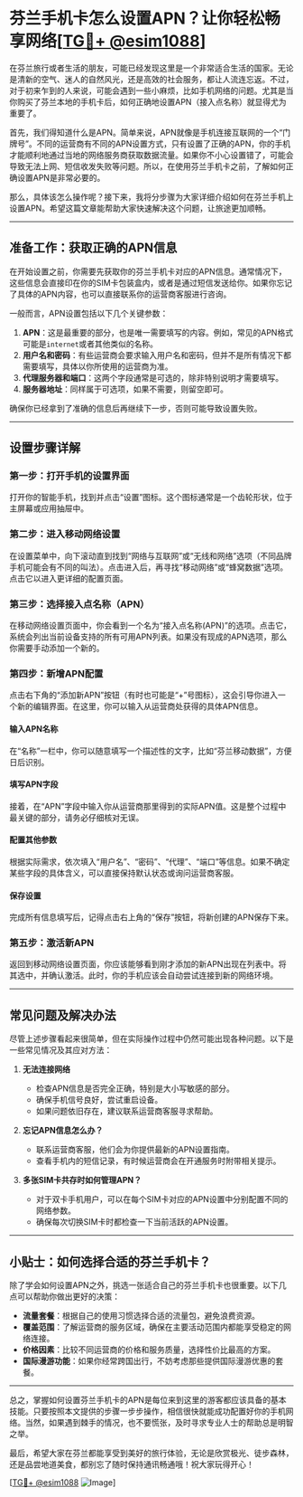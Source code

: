 # 芬兰手机卡怎么设置APN？让你轻松畅享网络[[TG💪+ @esim1088](https://t.me/s/esim1088)]

在芬兰旅行或者生活的朋友，可能已经发现这里是一个非常适合生活的国家。无论是清新的空气、迷人的自然风光，还是高效的社会服务，都让人流连忘返。不过，对于初来乍到的人来说，可能会遇到一些小麻烦，比如手机网络的问题。尤其是当你购买了芬兰本地的手机卡后，如何正确地设置APN（接入点名称）就显得尤为重要了。

首先，我们得知道什么是APN。简单来说，APN就像是手机连接互联网的一个“门牌号”。不同的运营商有不同的APN设置方式，只有设置了正确的APN，你的手机才能顺利地通过当地的网络服务商获取数据流量。如果你不小心设置错了，可能会导致无法上网、短信收发失败等问题。所以，在使用芬兰手机卡之前，了解如何正确设置APN是非常必要的。

那么，具体该怎么操作呢？接下来，我将分步骤为大家详细介绍如何在芬兰手机上设置APN。希望这篇文章能帮助大家快速解决这个问题，让旅途更加顺畅。

---

## 准备工作：获取正确的APN信息

在开始设置之前，你需要先获取你的芬兰手机卡对应的APN信息。通常情况下，这些信息会直接印在你的SIM卡包装盒内，或者是通过短信发送给你。如果你忘记了具体的APN内容，也可以直接联系你的运营商客服进行咨询。

一般而言，APN设置包括以下几个关键参数：

1. **APN**：这是最重要的部分，也是唯一需要填写的内容。例如，常见的APN格式可能是`internet`或者其他类似的名称。
2. **用户名和密码**：有些运营商会要求输入用户名和密码，但并不是所有情况下都需要填写，具体以你所使用的运营商为准。
3. **代理服务器和端口**：这两个字段通常是可选的，除非特别说明才需要填写。
4. **服务器地址**：同样属于可选项，如果不需要，则留空即可。

确保你已经拿到了准确的信息后再继续下一步，否则可能导致设置失败。

---

## 设置步骤详解

### 第一步：打开手机的设置界面

打开你的智能手机，找到并点击“设置”图标。这个图标通常是一个齿轮形状，位于主屏幕或应用抽屉中。

### 第二步：进入移动网络设置

在设置菜单中，向下滚动直到找到“网络与互联网”或“无线和网络”选项（不同品牌手机可能会有不同的叫法）。点击进入后，再寻找“移动网络”或“蜂窝数据”选项。点击它以进入更详细的配置页面。

### 第三步：选择接入点名称（APN）

在移动网络设置页面中，你会看到一个名为“接入点名称(APN)”的选项。点击它，系统会列出当前设备支持的所有可用APN列表。如果没有现成的APN选项，那么你需要手动添加一个新的。

### 第四步：新增APN配置

点击右下角的“添加新APN”按钮（有时也可能是“+”号图标），这会引导你进入一个新的编辑界面。在这里，你可以输入从运营商处获得的具体APN信息。

#### 输入APN名称
在“名称”一栏中，你可以随意填写一个描述性的文字，比如“芬兰移动数据”，方便日后识别。

#### 填写APN字段
接着，在“APN”字段中输入你从运营商那里得到的实际APN值。这是整个过程中最关键的部分，请务必仔细核对无误。

#### 配置其他参数
根据实际需求，依次填入“用户名”、“密码”、“代理”、“端口”等信息。如果不确定某些字段的具体含义，可以直接保持默认状态或询问运营商客服。

#### 保存设置
完成所有信息填写后，记得点击右上角的“保存”按钮，将新创建的APN保存下来。

### 第五步：激活新APN

返回到移动网络设置页面，你应该能够看到刚才添加的新APN出现在列表中。将其选中，并确认激活。此时，你的手机应该会自动尝试连接到新的网络环境。

---

## 常见问题及解决办法

尽管上述步骤看起来很简单，但在实际操作过程中仍然可能出现各种问题。以下是一些常见情况及其应对方法：

1. **无法连接网络**
   - 检查APN信息是否完全正确，特别是大小写敏感的部分。
   - 确保手机信号良好，尝试重启设备。
   - 如果问题依旧存在，建议联系运营商客服寻求帮助。

2. **忘记APN信息怎么办？**
   - 联系运营商客服，他们会为你提供最新的APN设置指南。
   - 查看手机内的短信记录，有时候运营商会在开通服务时附带相关提示。

3. **多张SIM卡共存时如何管理APN？**
   - 对于双卡手机用户，可以在每个SIM卡对应的APN设置中分别配置不同的网络参数。
   - 确保每次切换SIM卡时都检查一下当前活跃的APN设置。

---

## 小贴士：如何选择合适的芬兰手机卡？

除了学会如何设置APN之外，挑选一张适合自己的芬兰手机卡也很重要。以下几点可以帮助你做出更好的决策：

- **流量套餐**：根据自己的使用习惯选择合适的流量包，避免浪费资源。
- **覆盖范围**：了解运营商的服务区域，确保在主要活动范围内都能享受稳定的网络连接。
- **价格因素**：比较不同运营商的价格和服务质量，选择性价比最高的方案。
- **国际漫游功能**：如果你经常跨国出行，不妨考虑那些提供国际漫游优惠的套餐。

---

总之，掌握如何设置芬兰手机卡的APN是每位来到这里的游客都应该具备的基本技能。只要按照本文提供的步骤一步步操作，相信很快就能成功配置好你的手机网络。当然，如果遇到棘手的情况，也不要慌张，及时寻求专业人士的帮助总是明智之举。

最后，希望大家在芬兰都能享受到美好的旅行体验，无论是欣赏极光、徒步森林，还是品尝地道美食，都别忘了随时保持通讯畅通哦！祝大家玩得开心！

[[TG💪+ @esim1088](https://t.me/s/esim1088) ![Image](https://i.postimg.cc/4NQfJmqS/Snipaste-2025-05-13-00-14-12.png)]